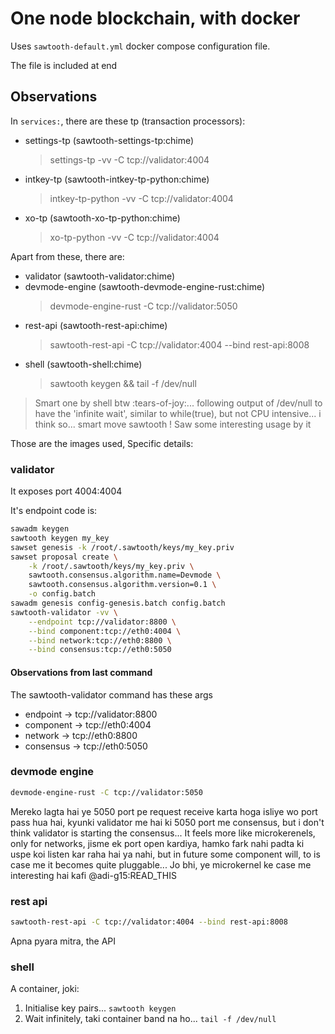 # One node blockchain, with docker

Uses `sawtooth-default.yml` docker compose configuration file.

The file is included at end

## Observations

In `services:`, there are these tp (transaction processors):
* settings-tp (sawtooth-settings-tp:chime)
  > settings-tp -vv -C tcp://validator:4004
* intkey-tp (sawtooth-intkey-tp-python:chime)
  > intkey-tp-python -vv -C tcp://validator:4004
* xo-tp (sawtooth-xo-tp-python:chime)
  > xo-tp-python -vv -C tcp://validator:4004

Apart from these, there are:
* validator (sawtooth-validator:chime)
* devmode-engine (sawtooth-devmode-engine-rust:chime)
  > devmode-engine-rust -C tcp://validator:5050
* rest-api (sawtooth-rest-api:chime)
  > sawtooth-rest-api -C tcp://validator:4004 --bind rest-api:8008
* shell (sawtooth-shell:chime)
  > sawtooth keygen && tail -f /dev/null

> Smart one by shell btw :tears-of-joy:... following output of /dev/null to have the 'infinite wait', similar to while(true), but not CPU intensive... i think so... smart move sawtooth ! Saw some interesting usage by it

Those are the images used,
Specific details:

### validator

It exposes port 4004:4004

It's endpoint code is:

```sh
sawadm keygen
sawtooth keygen my_key
sawset genesis -k /root/.sawtooth/keys/my_key.priv
sawset proposal create \
    -k /root/.sawtooth/keys/my_key.priv \
    sawtooth.consensus.algorithm.name=Devmode \
    sawtooth.consensus.algorithm.version=0.1 \
    -o config.batch
sawadm genesis config-genesis.batch config.batch
sawtooth-validator -vv \
    --endpoint tcp://validator:8800 \
    --bind component:tcp://eth0:4004 \
    --bind network:tcp://eth0:8800 \
    --bind consensus:tcp://eth0:5050
```

#### Observations from last command

The sawtooth-validator command has these args
* endpoint -> tcp://validator:8800
* component -> tcp://eth0:4004
* network -> tcp://eth0:8800
* consensus -> tcp://eth0:5050

### devmode engine

```sh
devmode-engine-rust -C tcp://validator:5050
```

Mereko lagta hai ye 5050 port pe request receive karta hoga isliye wo port pass hua hai, kyunki validator me hai ki 5050 port me consensus, but i don't think validator is starting the consensus... It feels more like microkerenels, only for networks, jisme ek port open kardiya, hamko fark nahi padta ki uspe koi listen kar raha hai ya nahi, but in future some component will, to is case me it becomes quite pluggable... Jo bhi, ye microkernel ke case me interesting hai kafi @adi-g15:READ_THIS

### rest api

```sh
sawtooth-rest-api -C tcp://validator:4004 --bind rest-api:8008
```

Apna pyara mitra, the API

### shell

A container, joki:
1. Initialise key pairs... `sawtooth keygen`
2. Wait infinitely, taki container band na ho... `tail -f /dev/null`


